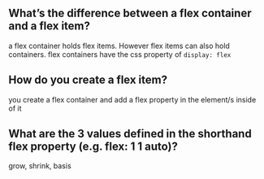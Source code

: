 ## What’s the difference between a flex container and a flex item?
a flex container holds flex items. However flex items can also hold containers. flex containers have the css property of `display: flex`

## How do you create a flex item?
you create a flex container and add a flex property in the element/s inside of it

## What are the 3 values defined in the shorthand flex property (e.g. flex: 1 1 auto)?

grow, shrink, basis
